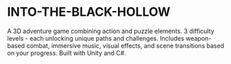 # INTO-THE-BLACK-HOLLOW
A 3D adventure game combining action and puzzle elements. 3 difficulty levels - each unlocking unique paths and challenges.  Includes weapon-based combat, immersive music, visual effects, and scene transitions based on your progress.  Built with Unity and C#.
